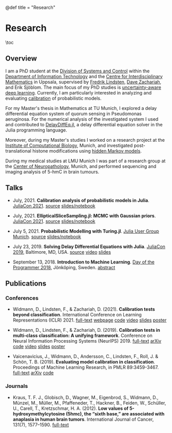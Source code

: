 @def title = "Research"

# Research

\toc

## Overview

I am a PhD student at the [Division of Systems and Control](https://www.it.uu.se/research/systems_and_control)
within the [Department of Information Technology](https://www.it.uu.se) and the
[Centre for Interdisciplinary Mathematics](https://www.math.uu.se/CIM) in Uppsala,
supervised by [Fredrik Lindsten](https://liu.se/en/employee/freli29),
[Dave Zachariah](http://www.it.uu.se/katalog/davza513), and Erik Sjöblom. The main focus of my PhD studies is [uncertainty-aware deep learning](http://www.math.uu.se/digitalAssets/396/c_396868-l_1-k_lindsten.pdf). Currently, I
am particularly interested in analyzing and evaluating
[calibration](https://en.wikipedia.org/wiki/Calibration_(statistics)) of
probabilistic models.

For my Master's thesis in Mathematics at TU Munich, I explored a delay
differential equation system of quorum sensing in Pseudomonas
aeruginosa. For the numerical analysis of the investigated system I used
and contributed to
[DelayDiffEq.jl](https://github.com/JuliaDiffEq/DelayDiffEq.jl), a delay
differential equation solver in the Julia programming language.

Moreover, during my Master's studies I worked on a research project at
the
[Institute of Computational Biology](https://www.helmholtz-muenchen.de/icb/index.html),
Munich, and investigated post-translational histone modifications using
[hidden Markov models](https://www.biorxiv.org/content/10.1101/038612v1).

During my medical studies at LMU Munich I was part of a research group
at the
[Center of Neuropathology](https://www.en.neuropathologie.med.uni-muenchen.de/index.html),
Munich, and performed sequencing and imaging analysis of 5-hmC in brain
tumours.

## Talks

- July, 2021. **Calibration analysis of probabilistic models in Julia**.
  [JuliaCon 2021](https://juliacon.org/2021/).
  [source](https://github.com/devmotion/Talks/tree/main/2021/07/Calibration)
  [slides/notebook](https://talks.widmann.dev/2021/07/calibration/)

- July, 2021. **EllipticalSliceSampling.jl: MCMC with Gaussian priors**.
  [JuliaCon 2021](https://juliacon.org/2021/).
  [source](https://github.com/devmotion/Talks/tree/main/2021/07/EllipticalSliceSampling)
  [slides/notebook](https://talks.widmann.dev/2021/07/ellipticalslicesampling/)

- July 5, 2021. **Probabilistic Modelling with Turing.jl**.
  [Julia User Group Munich](https://www.meetup.com/Julia-User-Group-Munich/).
  [source](https://github.com/devmotion/Talks/tree/main/2021/07/Turing)
  [slides/notebook](https://talks.widmann.dev/2021/07/turing/)

- July 23, 2019. **Solving Delay Differential Equations with
  Julia**. [JuliaCon 2019](https://juliacon.org/2019/), Baltimore, MD,
  USA.
  [source](https://github.com/devmotion/JuliaCon2019)
  [video](https://www.youtube.com/watch?v=8srePpkofIU)
  [slides](https://github.com/devmotion/JuliaCon2019/raw/master/presentation.pdf)

- September 13, 2018. **Introduction to Machine Learning**. [Day of the Programmer 2018](https://dayoftheprogrammer.se/2018/), Jönköping, Sweden.
  [abstract](https://dayoftheprogrammer.se/2018-talare/david-widmann/)

## Publications

### Conferences

- Widmann, D., Lindsten, F., & Zachariah, D. (2021). **Calibration tests beyond classification**. International Conference on Learning Representations (ICLR) 2021.
  [full-text](https://openreview.net/forum?id=-bxf89v3Nx)
  [webpage](https://devmotion.github.io/Calibration_ICLR2021)
  [code](https://github.com/devmotion/Calibration_ICLR2021)
  [video](https://iclr.cc/virtual/2021/poster/2682)
  [slides](https://github.com/devmotion/Calibration_ICLR2021/raw/main/slides/main.pdf)
  [poster](https://github.com/devmotion/Calibration_ICLR2021/raw/main/poster/main.pdf)

- Widmann, D., Lindsten, F., & Zachariah, D. (2019). **Calibration tests
  in multi-class classification: A unifying framework**.
  Conference on Neural Information Processing Systems (NeurIPS) 2019.
  [full-text](http://papers.nips.cc/paper/9392-calibration-tests-in-multi-class-classification-a-unifying-framework)
  [arXiv](http://arxiv.org/abs/1910.11385)
  [code](https://github.com/devmotion/CalibrationPaper)
  [video](https://vimeo.com/369295144)
  [slides](https://github.com/devmotion/CalibrationPaper/raw/master/slides/spotlight.pdf)
  [poster](https://github.com/devmotion/CalibrationPaper/raw/master/poster/neurips.pdf)

- Vaicenavicius, J., Widmann, D., Andersson, C., Lindsten, F., Roll, J. &
  Schön, T. B. (2019). **Evaluating model calibration in classification**.
  Proceedings of Machine Learning Research, in PMLR 89:3459-3467.
  [full-text](http://proceedings.mlr.press/v89/vaicenavicius19a.html)
  [arXiv](https://arxiv.org/abs/1902.06977)
  [code](https://github.com/uu-sml/calibration)

### Journals

- Kraus, T. F. J., Globisch, D., Wagner, M., Eigenbrod, S., Widmann, D.,
  Münzel, M., Müller, M., Pfaffeneder, T., Hackner, B., Feiden, W.,
  Schüller, U., Carell, T., Kretzschmar, H. A. (2012). **Low values of
  5-hydroxymethylcytosine (5hmc), the “sixth base,” are associated with
  anaplasia in human brain tumors**. International Journal of Cancer,
  131(7), 1577–1590.
  [full-text](https://doi.org/10.1002/ijc.27429)
